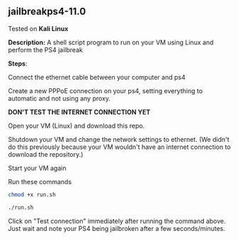 ## jailbreakps4-11.0

Tested on **Kali Linux**

**Description:** A shell script program to run on your VM using Linux and perform the PS4 jailbreak  

**Steps**:

Connect the ethernet cable between your computer and ps4

Create a new PPPoE connection on your ps4, setting everything to automatic and not using any proxy.

**DON'T TEST THE INTERNET CONNECTION YET**

Open your VM (Linux) and download this repo.

Shutdown your VM and change the network settings to ethernet. (We didn't do this previously because your VM wouldn't have an internet connection to download the repository.)

Start your VM again

Run these commands

```sh
chmod +x run.sh
```

```sh
./run.sh
```

Click on "Test connection" immediately after running the command above. Just wait and note your PS4 being jailbroken after a few seconds/minutes.
